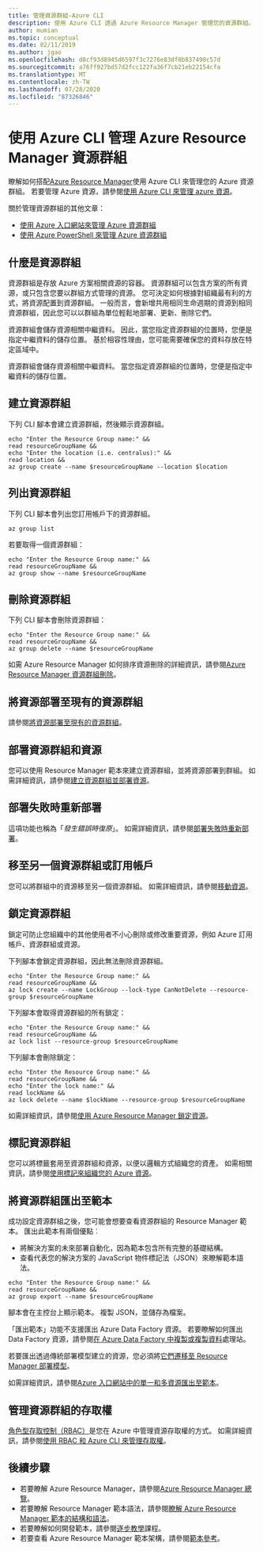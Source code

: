 ```yaml
---
title: 管理資源群組-Azure CLI
description: 使用 Azure CLI 透過 Azure Resource Manager 管理您的資源群組。 說明如何建立、列出和刪除資源群組。
author: mumian
ms.topic: conceptual
ms.date: 02/11/2019
ms.author: jgao
ms.openlocfilehash: d8cf93d8945d6597f3c7276e83df0b837490c57d
ms.sourcegitcommit: a76ff927bd57d2fcc122fa36f7cb21eb22154cfa
ms.translationtype: MT
ms.contentlocale: zh-TW
ms.lasthandoff: 07/28/2020
ms.locfileid: "87326846"
---
```

# <a name="manage-azure-resource-manager-resource-groups-by-using-azure-cli"></a>使用 Azure CLI 管理 Azure Resource Manager 資源群組

瞭解如何搭配[Azure Resource Manager](overview.md)使用 Azure CLI 來管理您的 Azure 資源群組。 若要管理 Azure 資源，請參閱[使用 Azure CLI 來管理 azure 資源](manage-resources-cli.md)。

關於管理資源群組的其他文章：

- [使用 Azure 入口網站來管理 Azure 資源群組](manage-resources-portal.md)
- [使用 Azure PowerShell 來管理 Azure 資源群組](manage-resources-powershell.md)

## <a name="what-is-a-resource-group"></a>什麼是資源群組

資源群組是存放 Azure 方案相關資源的容器。 資源群組可以包含方案的所有資源，或只包含您要以群組方式管理的資源。 您可決定如何根據對組織最有利的方式，將資源配置到資源群組。 一般而言，會新增共用相同生命週期的資源到相同資源群組，因此您可以以群組為單位輕鬆地部署、更新、刪除它們。

資源群組會儲存資源相關中繼資料。 因此，當您指定資源群組的位置時，您便是指定中繼資料的儲存位置。 基於相容性理由，您可能需要確保您的資料存放在特定區域中。

資源群組會儲存資源相關中繼資料。 當您指定資源群組的位置時，您便是指定中繼資料的儲存位置。

## <a name="create-resource-groups"></a>建立資源群組

下列 CLI 腳本會建立資源群組，然後顯示資源群組。

```azurecli-interactive
echo "Enter the Resource Group name:" &&
read resourceGroupName &&
echo "Enter the location (i.e. centralus):" &&
read location &&
az group create --name $resourceGroupName --location $location
```

## <a name="list-resource-groups"></a>列出資源群組

下列 CLI 腳本會列出您訂用帳戶下的資源群組。

```azurecli-interactive
az group list
```

若要取得一個資源群組：

```azurecli-interactive
echo "Enter the Resource Group name:" &&
read resourceGroupName &&
az group show --name $resourceGroupName
```

## <a name="delete-resource-groups"></a>刪除資源群組

下列 CLI 腳本會刪除資源群組：

```azurecli-interactive
echo "Enter the Resource Group name:" &&
read resourceGroupName &&
az group delete --name $resourceGroupName
```

如需 Azure Resource Manager 如何排序資源刪除的詳細資訊，請參閱[Azure Resource Manager 資源群組刪除](delete-resource-group.md)。

## <a name="deploy-resources-to-an-existing-resource-group"></a>將資源部署至現有的資源群組

請參閱[將資源部署至現有的資源群組](manage-resources-cli.md#deploy-resources-to-an-existing-resource-group)。

## <a name="deploy-a-resource-group-and-resources"></a>部署資源群組和資源

您可以使用 Resource Manager 範本來建立資源群組，並將資源部署到群組。 如需詳細資訊，請參閱[建立資源群組並部署資源](../templates/deploy-to-subscription.md#resource-groups)。

## <a name="redeploy-when-deployment-fails"></a>部署失敗時重新部署

這項功能也稱為「*發生錯誤時復原*」。 如需詳細資訊，請參閱[部署失敗時重新部署](../templates/rollback-on-error.md)。

## <a name="move-to-another-resource-group-or-subscription"></a>移至另一個資源群組或訂用帳戶

您可以將群組中的資源移至另一個資源群組。 如需詳細資訊，請參閱[移動資源](manage-resources-cli.md#move-resources)。

## <a name="lock-resource-groups"></a>鎖定資源群組

鎖定可防止您組織中的其他使用者不小心刪除或修改重要資源，例如 Azure 訂用帳戶、資源群組或資源。 

下列腳本會鎖定資源群組，因此無法刪除資源群組。

```azurecli-interactive
echo "Enter the Resource Group name:" &&
read resourceGroupName &&
az lock create --name LockGroup --lock-type CanNotDelete --resource-group $resourceGroupName  
```

下列腳本會取得資源群組的所有鎖定：

```azurecli-interactive
echo "Enter the Resource Group name:" &&
read resourceGroupName &&
az lock list --resource-group $resourceGroupName  
```

下列腳本會刪除鎖定：

```azurecli-interactive
echo "Enter the Resource Group name:" &&
read resourceGroupName &&
echo "Enter the lock name:" &&
read lockName &&
az lock delete --name $lockName --resource-group $resourceGroupName
```

如需詳細資訊，請參閱[使用 Azure Resource Manager 鎖定資源](lock-resources.md)。

## <a name="tag-resource-groups"></a>標記資源群組

您可以將標籤套用至資源群組和資源，以便以邏輯方式組織您的資產。 如需相關資訊，請參閱[使用標記來組織您的 Azure 資源](tag-resources.md#azure-cli)。

## <a name="export-resource-groups-to-templates"></a>將資源群組匯出至範本

成功設定資源群組之後，您可能會想要查看資源群組的 Resource Manager 範本。 匯出此範本有兩個優點︰

- 將解決方案的未來部署自動化，因為範本包含所有完整的基礎結構。
- 查看代表您的解決方案的 JavaScript 物件標記法（JSON）來瞭解範本語法。

```azurecli-interactive
echo "Enter the Resource Group name:" &&
read resourceGroupName &&
az group export --name $resourceGroupName  
```

腳本會在主控台上顯示範本。  複製 JSON，並儲存為檔案。

「匯出範本」功能不支援匯出 Azure Data Factory 資源。 若要瞭解如何匯出 Data Factory 資源，請參閱[在 Azure Data Factory 中複製或複製資料](https://aka.ms/exportTemplateViaAdf)處理站。

若要匯出透過傳統部署模型建立的資源，您必須將[它們遷移至 Resource Manager 部署模型](https://aka.ms/migrateclassicresourcetoarm)。

如需詳細資訊，請參閱[Azure 入口網站中的單一和多資源匯出至範本](../templates/export-template-portal.md)。

## <a name="manage-access-to-resource-groups"></a>管理資源群組的存取權

[角色型存取控制（RBAC）](../../role-based-access-control/overview.md)是您在 Azure 中管理資源存取權的方式。 如需詳細資訊，請參閱[使用 RBAC 和 Azure CLI 來管理存取權](../../role-based-access-control/role-assignments-cli.md)。

## <a name="next-steps"></a>後續步驟

- 若要瞭解 Azure Resource Manager，請參閱[Azure Resource Manager 總覽](overview.md)。
- 若要瞭解 Resource Manager 範本語法，請參閱[瞭解 Azure Resource Manager 範本的結構和語法](../templates/template-syntax.md)。
- 若要瞭解如何開發範本，請參閱[逐步教學](../index.yml)課程。
- 若要查看 Azure Resource Manager 範本架構，請參閱[範本參考](/azure/templates/)。
